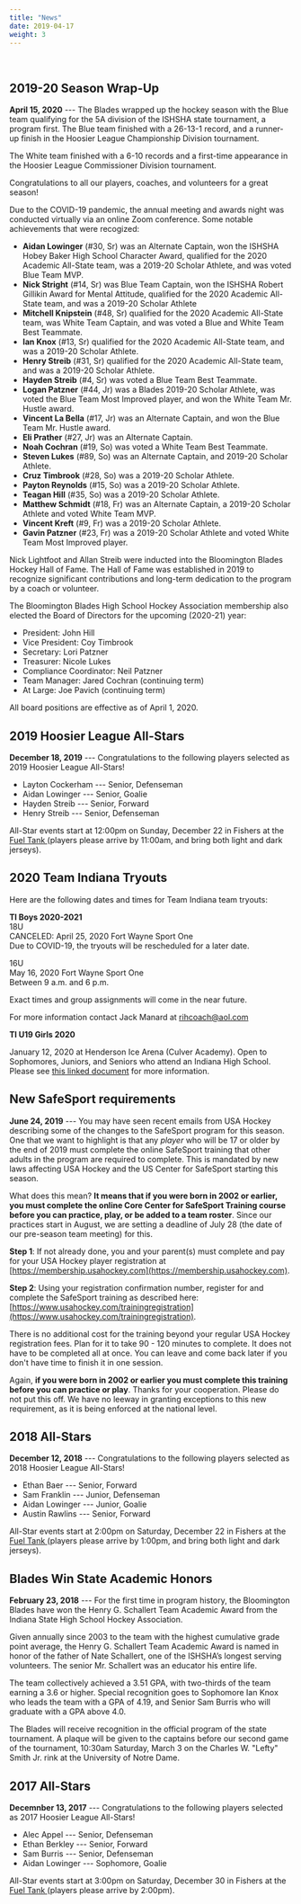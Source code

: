 ```yaml
---
title: "News"
date: 2019-04-17
weight: 3
---
```


<div class="sponsorcontainer">
  <a id="news-a1" href="#"><img id="news-s1" class="image sponsor"></a>
  <a id="news-a2" href="#"><img id="news-s2" class="image sponsor"></a>
</div>

2019-20 Season Wrap-Up
-----------------------------
**April 15, 2020** --- The Blades wrapped up the hockey season
with the Blue team qualifying for the 5A division of the ISHSHA state
tournament, a program first. The Blue team finished with a 26-13-1
record, and a runner-up finish in the Hoosier League Championship
Division tournament.

The White team finished with a 6-10 records and a first-time
appearance in the Hoosier League Commissioner Division tournament.

Congratulations to all our players, coaches, and volunteers for a
great season!

Due to the COVID-19 pandemic, the annual meeting and awards night was
conducted virtually via an online Zoom conference.  Some notable
achievements that were recogized:

- **Aidan Lowinger** (#30, Sr) was an Alternate Captain, won the ISHSHA Hobey Baker High School Character Award, qualified for the 2020 Academic All-State team, was a 2019-20 Scholar Athlete, and was voted Blue Team MVP.
- **Nick Stright** (#14, Sr) was Blue Team Captain, won the ISHSHA Robert Gillikin Award for Mental Attitude, qualified for the 2020 Academic All-State team, and was a 2019-20 Scholar Athlete
- **Mitchell Knipstein** (#48, Sr) qualified for the 2020 Academic All-State team, was White Team Captain, and was voted a Blue and White Team Best Teammate.
- **Ian Knox** (#13, Sr) qualified for the 2020 Academic All-State team, and was a 2019-20 Scholar Athlete.
- **Henry Streib** (#31, Sr) qualified for the 2020 Academic All-State team, and was a 2019-20 Scholar Athlete.
- **Hayden Streib** (#4, Sr) was voted a Blue Team Best Teammate.
- **Logan Patzner** (#44, Jr) was a Blades 2019-20 Scholar Athlete, was voted the Blue Team Most Improved player, and won the White Team Mr. Hustle award.
- **Vincent La Bella** (#17, Jr) was an Alternate Captain, and won the Blue Team Mr. Hustle award.
- **Eli Prather** (#27, Jr) was an Alternate Captain.
- **Noah Cochran** (#19, So) was voted a White Team Best Teammate.
- **Steven Lukes** (#89, So) was an Alternate Captain, and 2019-20 Scholar Athlete.
- **Cruz Timbrook** (#28, So) was a 2019-20 Scholar Athlete.
- **Payton Reynolds** (#15, So) was a 2019-20 Scholar Athlete.
- **Teagan Hill** (#35, So) was a 2019-20 Scholar Athlete.
- **Matthew Schmidt** (#18, Fr) was an Alternate Captain, a 2019-20 Scholar Athlete and voted White Team MVP.
- **Vincent Kreft** (#9, Fr) was a 2019-20 Scholar Athlete.
- **Gavin Patzner** (#23, Fr) was a 2019-20 Scholar Athlete and voted White Team Most Improved player.

Nick Lightfoot and Allan Streib were inducted into the Bloomington
Blades Hockey Hall of Fame. The Hall of Fame was established in 2019
to recognize significant contributions and long-term dedication to
the program by a coach or volunteer.

The Bloomington Blades High School Hockey Association membership also
elected the Board of Directors for the upcoming (2020-21) year:

- President: John Hill
- Vice President: Coy Timbrook
- Secretary: Lori Patzner
- Treasurer: Nicole Lukes
- Compliance Coordinator: Neil Patzner
- Team Manager: Jared Cochran (continuing term)
- At Large: Joe Pavich (continuing term)

All board positions are effective as of April 1, 2020.


2019 Hoosier League All-Stars
-----------------------------
**December 18, 2019** --- Congratulations to the following players selected as 2019 Hoosier League All-Stars!

- Layton Cockerham --- Senior, Defenseman
- Aidan Lowinger --- Senior, Goalie
- Hayden Streib --- Senior, Forward
- Henry Streib --- Senior, Defenseman

All-Star events start at 12:00pm on
Sunday, December 22 in Fishers at the [Fuel Tank <span class="icon
fa-map-marker"></span>][fuel] (players please arrive by 11:00am, and bring both light and dark jerseys). 


2020 Team Indiana Tryouts
-------------------------

Here are the following dates and times for Team Indiana team tryouts:

**TI Boys 2020-2021**<br>
18U<br>
CANCELED: April 25, 2020 Fort Wayne Sport One<br>
Due to COVID-19, the tryouts will be rescheduled for a later date.

16U<br>
May 16, 2020 Fort Wayne Sport One<br>
Between 9 a.m. and 6 p.m.

Exact times and group assignments will come in the near future.

For more information contact Jack Manard at [rihcoach@aol.com](mailto:rihcoach@aol.com)

**TI U19 Girls 2020**<br>

January 12, 2020 at Henderson Ice Arena (Culver Academy). Open to
Sophomores, Juniors, and Seniors who attend an Indiana High
School. Please see [this linked
document](https://cdn3.sportngin.com/attachments/document/80c1-2052428/TI_Tryout_Flyer.pdf)
for more information.


New SafeSport requirements
--------------------------

**June 24, 2019** --- You may have seen recent emails from USA Hockey
describing some of the changes to the SafeSport program for this
season. One that we want to highlight is that any _player_ who will be
17 or older by the end of 2019 must complete the online SafeSport
training that other adults in the program are required to
complete. This is mandated by new laws affecting USA Hockey and the US
Center for SafeSport starting this season.

What does this mean? **It means that if you were born in 2002 or
earlier, you must complete the online Core Center for SafeSport
Training course before you can practice, play, or be added to a team
roster**. Since our practices start in August, we are setting a deadline
of July 28 (the date of our pre-season team meeting) for this.

**Step 1**: If not already done, you and your parent(s) must complete
  and pay for your USA Hockey player registration at
  [https://membership.usahockey.com](https://membership.usahockey.com).

**Step 2**: Using your registration confirmation number, register for
  and complete the SafeSport training as described here:
  [https://www.usahockey.com/trainingregistration](https://www.usahockey.com/trainingregistration).

There is no additional cost for the training beyond your regular USA
Hockey registration fees. Plan for it to take 90 - 120 minutes to
complete. It does not have to be completed all at once. You can leave
and come back later if you don't have time to finish it in one
session.

Again, **if you were born in 2002 or earlier you must complete this
training before you can practice or play**. Thanks for your
cooperation. Please do not put this off. We have no leeway in granting
exceptions to this new requirement, as it is being enforced at the
national level.


2018 All-Stars
--------------
**December 12, 2018** --- Congratulations to the following players selected as 2018 Hoosier League All-Stars!

- Ethan Baer --- Senior, Forward
- Sam Franklin --- Junior, Defenseman
- Aidan Lowinger --- Junior, Goalie
- Austin Rawlins --- Senior, Forward

All-Star events start at 2:00pm on
Saturday, December 22 in Fishers at the [Fuel Tank <span class="icon
fa-map-marker"></span>][fuel] (players please arrive by 1:00pm, and bring both light and dark jerseys). 


Blades Win State Academic Honors
--------------------------------
**February 23, 2018** --- For the first time in program history, the
Bloomington Blades have won the Henry G. Schallert Team Academic Award
from the Indiana State High School Hockey Association.

Given annually since 2003 to the team with the highest cumulative
grade point average, the Henry G. Schallert Team Academic Award is
named in honor of the father of Nate Schallert, one of the ISHSHA’s
longest serving volunteers. The senior Mr. Schallert was an educator
his entire life.

The team collectively achieved a 3.51 GPA, with two-thirds of the team
earning a 3.6 or higher. Special recognition goes to Sophomore
Ian Knox who leads the team with a GPA of 4.19, and Senior Sam Burris
who will graduate with a GPA above 4.0.

The Blades will receive recognition in the official program of the
state tournament. A plaque will be given to the captains before our
second game of the tournament, 10:30am Saturday, March 3 on the
Charles W. "Lefty" Smith Jr. rink at the University of Notre Dame.

2017 All-Stars
--------------
**Decemnber 13, 2017** --- Congratulations to the following players selected as 2017 Hoosier League All-Stars!

- Alec Appel --- Senior, Defenseman
- Ethan Berkley --- Senior, Forward
- Sam Burris --- Senior, Defenseman
- Aidan Lowinger --- Sophomore, Goalie

All-Star events start at 3:00pm on
Saturday, December 30 in Fishers at the [Fuel Tank <span class="icon
fa-map-marker"></span>][fuel] (players please arrive by 2:00pm). 


[basswood]: https://www.google.com/maps/place/Basswood+Apartments,+1000+S+Basswood+Cir,+Bloomington,+IN+47403/@39.1518655,-86.5708355,17z/data=!4m2!3m1!1s0x886c677a6ac12c4d:0x830c6aebc265b08
[fuel]: https://maps.google.com/maps?hl=en&q=Fuel%20Tank%20at%20Fishers%2C%209022%20E%20126th%20St%2C%20Fishers%2C%20IN%2046038%2C%20US
[jared]: mailto:jcochran@bloomingtonblades.com
